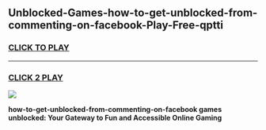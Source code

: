 
## Unblocked-Games-how-to-get-unblocked-from-commenting-on-facebook-Play-Free-qptti
<h3>
<a href="https://premium76.site?title=how-to-get-unblocked-from-commenting-on-facebook&ref=18A1">CLICK TO PLAY</a></h3>
<hr>

<h3>
<a href="https://premium76.site?title=how-to-get-unblocked-from-commenting-on-facebook&ref=18A1">CLICK 2 PLAY</a>
  
</h3>

<a href="https://premium76.site?title=how-to-get-unblocked-from-commenting-on-facebook&ref=18A1"><img src="https://clearcache.store/games.png"></a>


**how-to-get-unblocked-from-commenting-on-facebook games unblocked: Your Gateway to Fun and Accessible Online Gaming**
